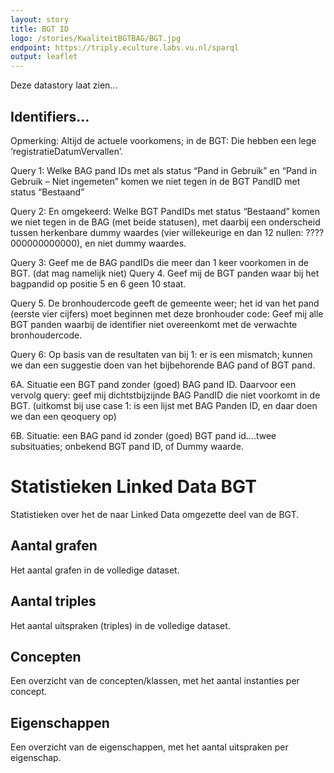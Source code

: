 ```yaml
---
layout: story
title: BGT ID
logo: /stories/KwaliteitBGTBAG/BGT.jpg
endpoint: https://triply.eculture.labs.vu.nl/sparql
output: leaflet
---
```


Deze datastory laat zien...

## Identifiers...
Opmerking: Altijd de actuele voorkomens; in de BGT: Die hebben een lege ‘registratieDatumVervallen’.

Query 1: Welke BAG pand IDs met als status “Pand in Gebruik” en “Pand in Gebruik – Niet ingemeten” komen we niet tegen in de BGT PandID met status “Bestaand”

<div data-query
     data-query-endpoint="https://data.pdok.nl/sparql"
     data-query-sparql="BAG-BGT.rq"></div>

Query 2: En omgekeerd: Welke BGT PandIDs met status “Bestaand” komen we niet tegen in de BAG (met beide statusen), met daarbij een onderscheid tussen herkenbare dummy waardes (vier willekeurige en dan 12 nullen: ????000000000000), en niet dummy waardes.


Query 3: Geef me de BAG pandIDs die meer dan 1 keer voorkomen in de BGT. (dat mag namelijk niet) 
Query 4. Geef mij de BGT panden waar bij het bagpandid op positie 5 en 6 geen 10 staat. 

Query 5. De bronhoudercode geeft de gemeente weer; het id van het pand (eerste vier cijfers) moet beginnen met deze bronhouder code: Geef mij alle BGT panden waarbij de identifier niet overeenkomt met de verwachte bronhoudercode.



Query 6: 
Op basis van de resultaten van bij 1: er is een mismatch; kunnen we dan een suggestie doen van het bijbehorende BAG pand of BGT pand.

6A. Situatie een BGT pand zonder (goed) BAG pand ID. Daarvoor een vervolg query: geef mij dichtstbijzijnde BAG PandID die niet voorkomt in de BGT.
	(uitkomst bij use case 1: is een lijst met BAG Panden ID, en daar doen we dan een qeoquery op)

6B. Situatie: een BAG pand id zonder (goed) BGT pand id….twee subsituaties; onbekend BGT pand ID, of Dummy waarde. 







# Statistieken Linked Data BGT

Statistieken over het de naar Linked Data omgezette deel van de BGT.

## Aantal grafen

Het aantal grafen in de volledige dataset.

<div data-query data-query-sparql="stat-graphs.rq"></div>

## Aantal triples

Het aantal uitspraken (triples) in de volledige dataset.

<div data-query data-query-sparql="stat-triples.rq"></div>

## Concepten

Een overzicht van de concepten/klassen, met het aantal instanties per
concept.

<div data-query data-query-sparql="stat-concepten.rq"></div>

## Eigenschappen

Een overzicht van de eigenschappen, met het aantal uitspraken per
eigenschap.

<div data-query data-query-sparql="stat-eigenschappen.rq"></div>
